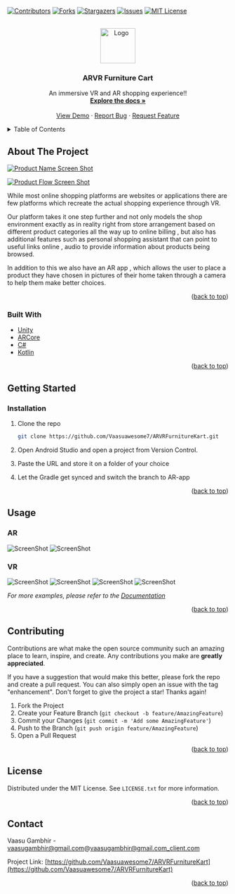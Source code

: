 <div id="top"></div>

[![Contributors][contributors-shield]][contributors-url]
[![Forks][forks-shield]][forks-url]
[![Stargazers][stars-shield]][stars-url]
[![Issues][issues-shield]][issues-url]
[![MIT License](https://img.shields.io/badge/License-MIT-yellow.svg)][license-url]

<!-- PROJECT LOGO -->
<br />
<div align="center">
  <a href="https://github.com/Vaasuawesome7/ARVRFurnitureKart">
    <img src="images/logo.png" alt="Logo" width="80" height="80">
  </a>

<h3 align="center">ARVR Furniture Cart</h3>

  <p align="center">
    An immersive VR and AR shopping experience!!
    <br />
    <a href="https://github.com/Vaasuawesome7/ARVRFurnitureKart"><strong>Explore the docs »</strong></a>
    <br />
    <br />
    <a href="https://youtu.be/MAuzC5ZtdZg">View Demo</a>
    ·
    <a href="https://github.com/Vaasuawesome7/ARVRFurnitureKart/issues">Report Bug</a>
    ·
    <a href="https://github.com/Vaasuawesome7/ARVRFurnitureKart/issues">Request Feature</a>
  </p>
</div>

<!-- TABLE OF CONTENTS -->
<details>
  <summary>Table of Contents</summary>
  <ol>
    <li>
      <a href="#about-the-project">About The Project</a>
      <ul>
        <li><a href="#built-with">Built With</a></li>
      </ul>
    </li>
    <li>
      <a href="#getting-started">Getting Started</a>
      <ul>
        <li><a href="#prerequisites">Prerequisites</a></li>
        <li><a href="#installation">Installation</a></li>
      </ul>
    </li>
    <li><a href="#usage">Usage</a></li>
    <li><a href="#roadmap">Roadmap</a></li>
    <li><a href="#contributing">Contributing</a></li>
    <li><a href="#license">License</a></li>
    <li><a href="#contact">Contact</a></li>
    <li><a href="#acknowledgments">Acknowledgments</a></li>
  </ol>
</details>

<!-- ABOUT THE PROJECT -->

## About The Project

[![Product Name Screen Shot][product-screenshot]](https://example.com)

[![Product Flow Screen Shot][product-flow]](https://example.com)

While most online shopping platforms are websites or applications there are few platforms which recreate the actual shopping experience through VR. 

Our platform takes it one step further and not only models the shop environment exactly as in reality right from store arrangement based on different product categories all the way up to online billing , but also has additional features such as personal shopping assistant that can point to useful links online , audio to provide information about products being browsed.

In addition to this we also have an AR app , which allows the user to place a product they have chosen in pictures of their home taken through a camera to help them make better choices. 
<p align="right">(<a href="#top">back to top</a>)</p>

### Built With

- [Unity](https://unity.com/)
- [ARCore](https://developers.google.com/ar)
- [C#](https://docs.microsoft.com/en-us/dotnet/csharp/)
- [Kotlin](https://kotlinlang.org/)

<p align="right">(<a href="#top">back to top</a>)</p>

<!-- GETTING STARTED -->

## Getting Started

### Installation

1. Clone the repo
   ```sh
   git clone https://github.com/Vaasuawesome7/ARVRFurnitureKart.git
   ```
2. Open Android Studio and open a project from Version Control.

3. Paste the URL and store it on a folder of your choice

4. Let the Gradle get synced and switch the branch to AR-app

<p align="right">(<a href="#top">back to top</a>)</p>

<!-- USAGE EXAMPLES -->

## Usage

### AR

![ScreenShot](images/app1.jpg)
![ScreenShot](images/app2.jpg)

### VR

![ScreenShot](images/vr1.jpg)
![ScreenShot](images/vr2.jpg)
![ScreenShot](images/vr3.jpg)
![ScreenShot](images/vfr4.jpg)

_For more examples, please refer to the [Documentation](https://example.com)_

<p align="right">(<a href="#top">back to top</a>)</p>

<!-- CONTRIBUTING -->

## Contributing

Contributions are what make the open source community such an amazing place to learn, inspire, and create. Any contributions you make are **greatly appreciated**.

If you have a suggestion that would make this better, please fork the repo and create a pull request. You can also simply open an issue with the tag "enhancement".
Don't forget to give the project a star! Thanks again!

1. Fork the Project
2. Create your Feature Branch (`git checkout -b feature/AmazingFeature`)
3. Commit your Changes (`git commit -m 'Add some AmazingFeature'`)
4. Push to the Branch (`git push origin feature/AmazingFeature`)
5. Open a Pull Request

<p align="right">(<a href="#top">back to top</a>)</p>

<!-- LICENSE -->

## License

Distributed under the MIT License. See `LICENSE.txt` for more information.

<p align="right">(<a href="#top">back to top</a>)</p>

<!-- CONTACT -->

## Contact

Vaasu Gambhir - vaasugambhir@gmail.com@vaasugambhir@gmail.com_client.com

Project Link: [https://github.com/Vaasuawesome7/ARVRFurnitureKart](https://github.com/Vaasuawesome7/ARVRFurnitureKart)

<p align="right">(<a href="#top">back to top</a>)</p>

<!-- MARKDOWN LINKS & IMAGES -->
<!-- https://www.markdownguide.org/basic-syntax/#reference-style-links -->

[contributors-shield]: https://img.shields.io/github/contributors/Vaasuawesome7/ARVRFurnitureKart.svg?style=for-the-badge
[contributors-url]: https://github.com/Vaasuawesome7/ARVRFurnitureKart/graphs/contributors
[forks-shield]: https://img.shields.io/github/forks/Vaasuawesome7/ARVRFurnitureKart.svg?style=for-the-badge
[forks-url]: https://github.com/Vaasuawesome7/ARVRFurnitureKart/network/members
[stars-shield]: https://img.shields.io/github/stars/Vaasuawesome7/ARVRFurnitureKart.svg?style=for-the-badge
[stars-url]: https://github.com/Vaasuawesome7/ARVRFurnitureKart/stargazers
[issues-shield]: https://img.shields.io/github/issues/Vaasuawesome7/ARVRFurnitureKart.svg?style=for-the-badge
[issues-url]: https://github.com/Vaasuawesome7/ARVRFurnitureKart/issues
[license-shield]: https://img.shields.io/github/license/Vaasuawesome7/ARVRFurnitureKart.svg?style=for-the-badge
[license-url]: https://github.com/Vaasuawesome7/ARVRFurnitureKart/blob/main/LICENSE.txt
[linkedin-shield]: https://img.shields.io/badge/-LinkedIn-black.svg?style=for-the-badge&logo=linkedin&colorB=555
[product-screenshot]: images/main.png
[product-flow]: images/flow.png
